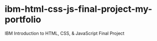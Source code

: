 # ibm-html-css-js-final-project-my-portfolio
IBM Introduction to HTML, CSS, &amp; JavaScript Final Project
